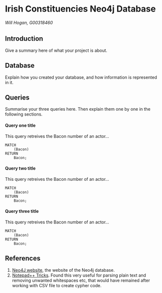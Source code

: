 # Irish Constituencies Neo4j Database
###### Will Hogan, G00318460

## Introduction
Give a summary here of what your project is about.

## Database
Explain how you created your database, and how information is represented in it.

## Queries
Summarise your three queries here.
Then explain them one by one in the following sections.

#### Query one title
This query retreives the Bacon number of an actor...
```cypher
MATCH
	(Bacon)
RETURN
	Bacon;
```

#### Query two title
This query retreives the Bacon number of an actor...
```cypher
MATCH
	(Bacon)
RETURN
	Bacon;
```

#### Query three title
This query retreives the Bacon number of an actor...
```cypher
MATCH
	(Bacon)
RETURN
	Bacon;
```

## References
1. [Neo4J website](http://neo4j.com/), the website of the Neo4j database.
2. [Notepad++ Tricks](http://a4apphack.com/featured/tricks-with-notepad). Found this very useful for parsing plain text and removing unwanted
whitespaces etc, that would have remained after working with CSV file to create cypher code. 